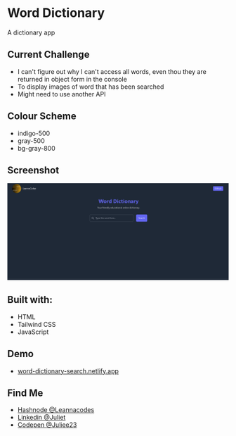 # Word Dictionary
A dictionary app 

<h2>Current Challenge</h2>
<ul>
  <li>I can't figure out why I can't access all words, even thou they are returned in object form in the console</li>
  <li>To display images of word that has been searched</li>
  <li>Might need to use another API</li>
</ul>

<h2>Colour Scheme</h2>
<ul>
  <li>indigo-500</li>
  <li>gray-500</li>
  <li>bg-gray-800</li>
</ul>

<h2>Screenshot</h2>
<img src="https://github.com/Juliee23/Word-Dictionary-main/blob/main/word-dictionary-ss.png">

<h2>Built with:</h2>
<ul>
  <li>HTML</li>
  <li>Tailwind CSS</li>
  <li>JavaScript</li>
</ul>

<h2>Demo</h2>
<ul>
  <li><a href="https:///word-dictionary-search.netlify.app">word-dictionary-search.netlify.app</a></li>
</ul>

<h2>Find Me</h2>
<ul>
  <li><a href="https://hashnode.com/leannacodes">Hashnode @Leannacodes</a></li>
  <li><a href="https://www.linkedin.com/in/juliet-akani-ngomani-278294157/">Linkedin @Juliet</a></li>
  <li><a href="https://codepen.io/Juliee23">Codepen @Juliee23</a></li>
</ul>
